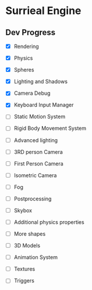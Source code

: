 # Surrieal Engine

## Dev Progress

- [x] Rendering
- [x] Physics
- [x] Spheres
- [x] Lighting and Shadows
- [x] Camera Debug

- [x] Keyboard Input Manager
- [ ] Static Motion System
- [ ] Rigid Body Movement System
- [ ] Advanced lighting

- [ ] 3RD person Camera
- [ ] First Person Camera
- [ ] Isometric Camera

- [ ] Fog
- [ ] Postprocessing
- [ ] Skybox
- [ ] Additional physics properties
- [ ] More shapes

- [ ] 3D Models
- [ ] Animation System
- [ ] Textures

- [ ] Triggers
